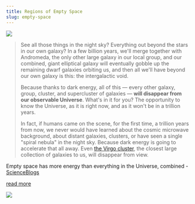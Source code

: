 ```yaml
---
title: Regions of Empty Space
slug: empty-space
---
```


<img className="flush" src="/image/ris.sm.jpg" data-source="Heliophysics Resources - NASA" data-link="http://sec.gsfc.nasa.gov/sec_resources_imagegallery.htm" />

> See all those things in the night sky? Everything out beyond the stars in our own galaxy? In a few billion years, we'll merge together with Andromeda, the only other large galaxy in our local group, and our combined, giant elliptical galaxy will eventually gobble up the remaining dwarf galaxies orbiting us, and then all we'll have beyond our own galaxy is this: the intergalactic void.
>
> Because thanks to dark energy, all of this — every other galaxy, group, cluster, and supercluster of galaxies — **will disappear from our observable Universe**. What's in it for you? The opportunity to know the Universe, as it is right now, and as it won't be in a trillion years.
>
> In fact, if humans came on the scene, for the first time, a trillion years from now, we never would have learned about the cosmic microwave background, about distant galaxies, clusters, or have seen a single "spiral nebula" in the night sky. Because dark energy is going to accelerate that all away. Even [the Virgo cluster](http://en.wikipedia.org/wiki/Virgo_Cluster), the closest large collection of galaxies to us, will disappear from view.

<attr>Empty space has more energy than everything in the Universe, combined - <a href="http://scienceblogs.com/startswithabang/2012/07/26/empty-space-has-more-energy-than-everything-in-the-universe-combined/">ScienceBlogs</a></attr>

<a href="http://scienceblogs.com/startswithabang/2012/07/26/empty-space-has-more-energy-than-everything-in-the-universe-combined/" className="next">read more</a>

<img src="/image/questions.png" className="shins" />
